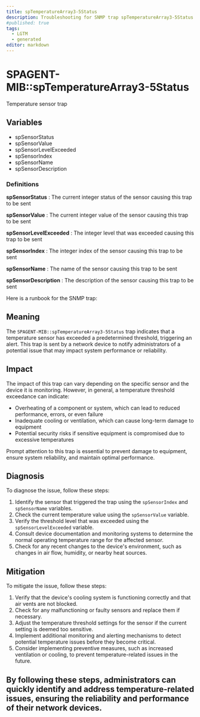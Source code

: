 ```yaml
---
title: spTemperatureArray3-5Status
description: Troubleshooting for SNMP trap spTemperatureArray3-5Status
#published: true
tags:
  - LGTM
  - generated
editor: markdown
---
```


# SPAGENT-MIB::spTemperatureArray3-5Status 

Temperature sensor trap 


## Variables


  - spSensorStatus
  - spSensorValue
  - spSensorLevelExceeded
  - spSensorIndex
  - spSensorName
  - spSensorDescription 

### Definitions 


**spSensorStatus** 
: The current integer status of the sensor causing this trap to be sent 

**spSensorValue** 
: The current integer value of the sensor causing this trap to be sent 

**spSensorLevelExceeded** 
: The integer level that was exceeded causing this trap to be sent 

**spSensorIndex** 
: The integer index of the sensor causing this trap to be sent 

**spSensorName** 
: The name of the sensor causing this trap to be sent 

**spSensorDescription** 
: The description of the sensor causing this trap to be sent 


Here is a runbook for the SNMP trap:

## Meaning

The `SPAGENT-MIB::spTemperatureArray3-5Status` trap indicates that a temperature sensor has exceeded a predetermined threshold, triggering an alert. This trap is sent by a network device to notify administrators of a potential issue that may impact system performance or reliability.

## Impact

The impact of this trap can vary depending on the specific sensor and the device it is monitoring. However, in general, a temperature threshold exceedance can indicate:

* Overheating of a component or system, which can lead to reduced performance, errors, or even failure
* Inadequate cooling or ventilation, which can cause long-term damage to equipment
* Potential security risks if sensitive equipment is compromised due to excessive temperatures

Prompt attention to this trap is essential to prevent damage to equipment, ensure system reliability, and maintain optimal performance.

## Diagnosis

To diagnose the issue, follow these steps:

1. Identify the sensor that triggered the trap using the `spSensorIndex` and `spSensorName` variables.
2. Check the current temperature value using the `spSensorValue` variable.
3. Verify the threshold level that was exceeded using the `spSensorLevelExceeded` variable.
4. Consult device documentation and monitoring systems to determine the normal operating temperature range for the affected sensor.
5. Check for any recent changes to the device's environment, such as changes in air flow, humidity, or nearby heat sources.

## Mitigation

To mitigate the issue, follow these steps:

1. Verify that the device's cooling system is functioning correctly and that air vents are not blocked.
2. Check for any malfunctioning or faulty sensors and replace them if necessary.
3. Adjust the temperature threshold settings for the sensor if the current setting is deemed too sensitive.
4. Implement additional monitoring and alerting mechanisms to detect potential temperature issues before they become critical.
5. Consider implementing preventive measures, such as increased ventilation or cooling, to prevent temperature-related issues in the future.

By following these steps, administrators can quickly identify and address temperature-related issues, ensuring the reliability and performance of their network devices.
---




